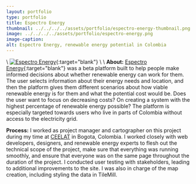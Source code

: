 ```yaml
---
layout: portfolio
type: portfolio
title: Espectro Energy
thumbnail: ../../../../assets/portfolio/espectro-energy-thumbnail.png
image: ../../../../assets/portfolio/espectro-energy.png
image-caption:
alt: Espectro Energy, renewable energy potential in Colombia
---
```

\\
[![Espectro Energy]({{page.image}})](http://www.espectroenergy.com/map/){:target="blank"}
\\
\\
**About:**
[Espectro Energy](http://www.espectroenergy.com){:target="blank"} was a beta platform built to help people make informed decisions about whether renewable energy can work for them. The user selects information about their energy needs and location, and then the platform gives them different scenarios about how viable renewable energy is for them and what the potential cost would be. Does the user want to focus on decreasing costs? On creating a system with the highest percentage of renewable energy possible? The platform is especially targeted towards users who live in parts of Colombia without access to the electricity grid.

**Process:**
I worked as project manager and cartographer on this project during my time at [CEELAT]({{site.baseurl}}/resume) in Bogota, Colombia. I worked closely with web developers, designers, and renewable energy experts to flesh out the technical scope of the project, make sure that everything was running smoothly, and ensure that everyone was on the same page throughout the duration of the project. I conducted user testing with stakeholders, leading to additional improvements to the site. I was also in charge of the map creation, including styling the data in TileMill.
